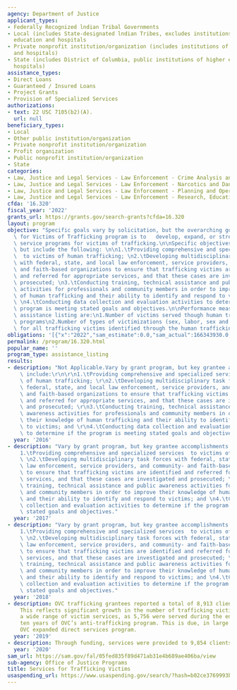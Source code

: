 ```yaml
---
agency: Department of Justice
applicant_types:
- Federally Recognized lndian Tribal Governments
- Local (includes State-designated lndian Tribes, excludes institutions of higher
  education and hospitals
- Private nonprofit institution/organization (includes institutions of higher education
  and hospitals)
- State (includes District of Columbia, public institutions of higher education and
  hospitals)
assistance_types:
- Direct Loans
- Guaranteed / Insured Loans
- Project Grants
- Provision of Specialized Services
authorizations:
- text: 22 USC 7105(b2)(A).
  url: null
beneficiary_types:
- Local
- Other public institution/organization
- Private nonprofit institution/organization
- Profit organization
- Public nonprofit institution/organization
- State
categories:
- Law, Justice and Legal Services - Law Enforcement - Crime Analysis and Data
- Law, Justice and Legal Services - Law Enforcement - Narcotics and Dangerous Drugs
- Law, Justice and Legal Services - Law Enforcement - Planning and Operations
- Law, Justice and Legal Services - Law Enforcement - Research, Education, Training
cfda: '16.320'
fiscal_year: '2022'
grants_url: https://grants.gov/search-grants?cfda=16.320
layout: program
objective: "Specific goals vary by solicitation, but the overarching goal of the Services\
  \ for Victims of Trafficking program is to   develop, expand, or strengthen victim\
  \ service programs for victims of trafficking.\n\nSpecific objectives vary by solicitation,\
  \ but include the following: \n\n1.\tProviding comprehensive and specialized services\
  \  to victims of human trafficking; \n2.\tDeveloping multidisciplinary task forces\
  \ with federal, state, and local law enforcement, service providers, and community-\
  \ and faith-based organizations to ensure that trafficking victims are identified\
  \ and referred for appropriate services, and that these cases are investigated and\
  \ prosecuted; \n3.\tConducting training, technical assistance and public awareness\
  \ activities for professionals and community members in order to improve their knowledge\
  \ of human trafficking and their ability to identify and respond to victims; and\
  \ \n4.\tConducting data collection and evaluation activities to determine if the\
  \ program is meeting stated goals and objectives.\n\nPerformance measures for this\
  \ assistance listing are:\n1.Number of victims served though human trafficking grant\
  \ programs\n2.Number of types of victimizations (sex, labor, sex and labor, or unknown)\
  \ for all trafficking victims identified through the human trafficking grant programs"
obligations: '[{"x":"2022","sam_estimate":0.0,"sam_actual":166343930.0,"usa_spending_actual":163995912.9},{"x":"2023","sam_estimate":94999999.0,"sam_actual":0.0,"usa_spending_actual":86696669.79},{"x":"2024","sam_estimate":94999999.0,"sam_actual":0.0,"usa_spending_actual":-4344365.77}]'
permalink: /program/16.320.html
popular_name: ''
program_type: assistance_listing
results:
- description: "Not Applicable.Vary by grant program, but key grantee accomplishments\
    \ include:\r\n\r\n1.\tProviding comprehensive and specialized services  to victims\
    \ of human trafficking; \r\n2.\tDeveloping multidisciplinary task forces with\
    \ federal, state, and local law enforcement, service providers, and community-\
    \ and faith-based organizations to ensure that trafficking victims are identified\
    \ and referred for appropriate services, and that these cases are investigated\
    \ and prosecuted; \r\n3.\tConducting training, technical assistance and public\
    \ awareness activities for professionals and community members in order to improve\
    \ their knowledge of human trafficking and their ability to identify and respond\
    \ to victims; and \r\n4.\tConducting data collection and evaluation activities\
    \ to determine if the program is meeting stated goals and objectives.\r\n\r\n"
  year: '2016'
- description: "Vary by grant program, but key grantee accomplishments include:\n\n\
    1.\tProviding comprehensive and specialized services  to victims of human trafficking;\
    \ \n2.\tDeveloping multidisciplinary task forces with federal, state, and local\
    \ law enforcement, service providers, and community- and faith-based organizations\
    \ to ensure that trafficking victims are identified and referred for appropriate\
    \ services, and that these cases are investigated and prosecuted; \n3.\tConducting\
    \ training, technical assistance and public awareness activities for professionals\
    \ and community members in order to improve their knowledge of human trafficking\
    \ and their ability to identify and respond to victims; and \n4.\tConducting data\
    \ collection and evaluation activities to determine if the program is meeting\
    \ stated goals and objectives."
  year: '2017'
- description: "Vary by grant program, but key grantee accomplishments include:\n\n\
    1.\tProviding comprehensive and specialized services  to victims of human trafficking;\
    \ \n2.\tDeveloping multidisciplinary task forces with federal, state, and local\
    \ law enforcement, service providers, and community- and faith-based organizations\
    \ to ensure that trafficking victims are identified and referred for appropriate\
    \ services, and that these cases are investigated and prosecuted; \n3.\tConducting\
    \ training, technical assistance and public awareness activities for professionals\
    \ and community members in order to improve their knowledge of human trafficking\
    \ and their ability to identify and respond to victims; and \n4.\tConducting data\
    \ collection and evaluation activities to determine if the program is meeting\
    \ stated goals and objectives."
  year: '2018'
- description: OVC trafficking grantees reported a total of 8,913 clients assisted.
    This reflects significant growth in the number of trafficking victims receiving
    a wide range of victim services, as 5,756 were served during the entire first
    ten years of OVC’s anti-trafficking program. This is due, in large part, to the
    OVC expanded direct services program.
  year: '2019'
- description: Through funding, services were provided to 9,854 clients.
  year: '2020'
sam_url: https://sam.gov/fal/05fed835f89d471ab31e4b689ae406ba/view
sub-agency: Office of Justice Programs
title: Services for Trafficking Victims
usaspending_url: https://www.usaspending.gov/search/?hash=b02ce3769993bc99d185d882ab908d53
---
```

